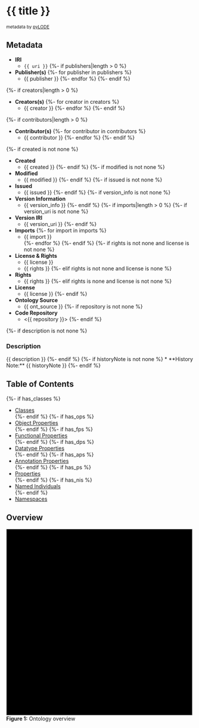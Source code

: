 # {{ title }}
<sub>metadata by [pyLODE](http://github.com/rdflib/pyLODE)</sub>
## Metadata
* **IRI**
  * `{{ uri }}`
{%- if publishers|length > 0 %}
* **Publisher(s)**
{%- for publisher in publishers %}
  * {{ publisher }}
{%- endfor %}
{%- endif %}

{%- if creators|length > 0 %}
* **Creators(s)**
{%- for creator in creators %}
  * {{ creator }}
{%- endfor %}
{%- endif %}

{%- if contributors|length > 0 %}
* **Contributor(s)**
{%- for contributor in contributors %}
  * {{ contributor }}
{%- endfor %}
{%- endif %}

{%- if created is not none %}
* **Created**
  * {{ created }}
{%- endif %}
{%- if modified is not none %}
* **Modified**
  * {{ modified }}
{%- endif %}
{%- if issued is not none %}
* **Issued**
  * {{ issued }}
{%- endif %}
{%- if version_info is not none %}
* **Version Information**
  * {{ version_info }}
{%- endif %}
{%- if imports|length > 0 %}
{%- if version_uri is not none %}
* **Version IRI**
  * {{ version_uri }}
{%- endif %}
* **Imports**
{%- for import in imports %}
  * {{ import }}  
{%- endfor %}
{%- endif %}
{%- if rights is not none and license is not none %}
* **License &amp; Rights**
  * {{ license }}
  * {{ rights }}
{%- elif rights is not none and license is none %}
* **Rights**
  * {{ rights }}
{%- elif rights is none and license is not none %}
* **License**
  * {{ license }}
{%- endif %}
* **Ontology Source**
  * {{ ont_source }}
{%- if repository is not none %}
* **Code Repository**
  * <{{ repository }}>
{%- endif %}

{%- if description is not none %}
### Description
<div id="description">
{{ description }}
{%- endif %}
{%- if historyNote is not none %}
* **History Note:** {{ historyNote }}
{%- endif %}

## Table of Contents
{%- if has_classes %}
* [Classes](#classes)  
{%- endif %}
{%- if has_ops %}
* [Object Properties](#objectproperties)  
{%- endif %}
{%- if has_fps %}
* [Functional Properties](#functionalproperties)  
{%- endif %}
{%- if has_dps %}
* [Datatype Properties](#datatypeproperties)  
{%- endif %}
{%- if has_aps %}
* [Annotation Properties](#annotationproperties)  
{%- endif %}
{%- if has_ps %}
* [Properties](#properties)  
{%- endif %}
{%- if has_nis %}
* [Named Individuals](#namedindividuals)  
{%- endif %}
* [Namespaces](#namespaces)  


## Overview
<img style="width:500px; height:500px; background-color: black;" /><br />
**Figure 1:** Ontology overview  
